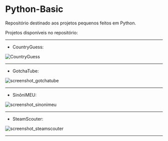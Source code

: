 # Python-Basic
 Repositório destinado aos projetos pequenos feitos em Python.

Projetos disponíveis no repositório:
___
* CountryGuess:

![CountryGuess](https://user-images.githubusercontent.com/97618574/176353962-311dea8d-1b4f-4b85-9905-93f1576856b7.png)
___
* GotchaTube:

![screenshot_gotchatube](https://user-images.githubusercontent.com/97618574/174690243-6ee808b7-25ac-4d26-8073-7d8d34ab1d54.png)
___
* SinôniMEU:

![screenshot_sinonimeu](https://user-images.githubusercontent.com/97618574/174688210-1bb3717d-d716-4eb8-be2a-7cf912b5fca0.jpg)
___
* SteamScouter:

![screenshot_steamscouter](https://user-images.githubusercontent.com/97618574/174689071-90c4c2ad-7a63-495d-8123-44399345bbb8.png)
___

